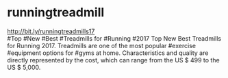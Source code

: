 # runningtreadmill
http://bit.ly/runningtreadmills17  
#Top #New #Best #Treadmills for #Running #2017   Top New Best Treadmills for Running 2017. Treadmills are one of the most popular #exercise #equipment options for #gyms at home. Characteristics and quality are directly represented by the cost, which can range from the US $ 499 to the US $ 5,000.
